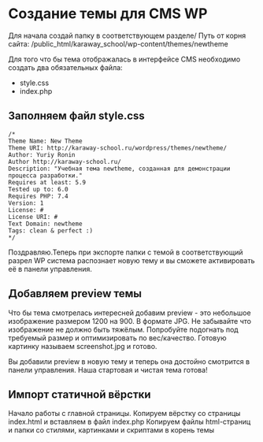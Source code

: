 # Создание темы для CMS WP

 Для начала создай папку в соответствующем разделе/
 Путь от корня сайта: /public_html/karaway_school/wp-content/themes/newtheme

Для того что бы тема отображалась в интерфейсе CMS необходимо создать два обязательных файла:

- style.css
- index.php

## Заполняем файл style.css

    /*
    Theme Name: New Theme
    Theme URI: http://karaway-school.ru/wordpress/themes/newtheme/
    Author: Yuriy Ronin
    Author http://karaway-school.ru/
    Description: "Учебная тема newtheme, созданная для демонстрации процесса разработки."
    Requires at least: 5.9
    Tested up to: 6.0
    Requires PHP: 7.4
    Version: 1
    License: #
    License URI: #
    Text Domain: newtheme
    Tags: clean & perfect :)
    */

Поздравляю.Теперь при экспорте папки с темой в соответствующий разрел WP система распознает новую тему и вы сможете активировать её в панели управления.

## Добавляем preview темы

Что бы тема смотрелась интересней добавим preview - это небольшое изображение размером 1200 на 900. В формате JPG.
Не забывайте что изображение не должно быть тяжёлым. Попробуйте подогнать под требуемый размер и оптимизировать по вес/качество.
Готовую картинку называем screenshot.jpg и готово.

Вы добавили preview в новую тему и теперь она достойно смотрится в панели управления.
Наша стартовая и чистая тема готова!

## Импорт статичной вёрстки
 Начало работы с главной страницы.
 Копируем вёрстку со страницы index.html и вставляем в файл index.php
 Копируем файлы html-страниц и папки со стилями, картинками и скриптами в корень темы